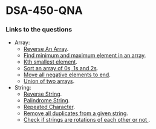 # DSA-450-QNA

### Links to the questions
  - Array:
    - [Reverse An Array](https://practice.geeksforgeeks.org/problems/reverse-an-array).
    - [Find minimum and maximum element in an array](https://practice.geeksforgeeks.org/problems/find-minimum-and-maximum-element-in-an-array4428).
    - [Kth smallest element](https://practice.geeksforgeeks.org/problems/kth-smallest-element5635).
    - [Sort an array of 0s, 1s and 2s](https://practice.geeksforgeeks.org/problems/sort-an-array-of-0s-1s-and-2s4231).
    - [Move all negative elements to end](https://practice.geeksforgeeks.org/problems/move-all-negative-elements-to-end1813). 
    - [Union of two arrays](https://practice.geeksforgeeks.org/problems/union-of-two-arrays3538).
  - String:
    - [Reverse String](https://leetcode.com/problems/reverse-string).
    - [Palindrome String](https://practice.geeksforgeeks.org/problems/palindrome-string0817).
    - [Repeated Character](https://practice.geeksforgeeks.org/problems/repeated-character2058).
    - [Remove all duplicates from a given string](https://practice.geeksforgeeks.org/problems/remove-all-duplicates-from-a-given-string4321).
    - [Check if strings are rotations of each other or not ](https://practice.geeksforgeeks.org/problems/check-if-strings-are-rotations-of-each-other-or-not-1587115620).
